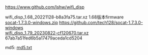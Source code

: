 https://www.github.com/lshw/wifi_disp  

wifi_disp_1.68_20221128-b8a3fa75.tar.xz 1.68版本firmware  
[socat-1.7.3.0-windows.zip](socat-1.7.3.0-windows.zip)  https://github.com/tech128/socat-1.7.3.0-windows  
[wifi_disp_1.79_20230822-cf120670.tar.xz](wifi_disp_1.79_20230822-cf120670.tar.xz)   67ab7a51fed6b5a17479aceda1cd5204   

md5: [md5.txt](md5.txt)</a>
